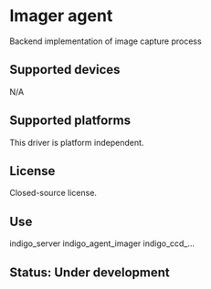 # Imager agent

Backend implementation of image capture process

## Supported devices

N/A

## Supported platforms

This driver is platform independent.

## License

Closed-source license.

## Use

indigo_server indigo_agent_imager indigo_ccd_...

## Status: Under development
